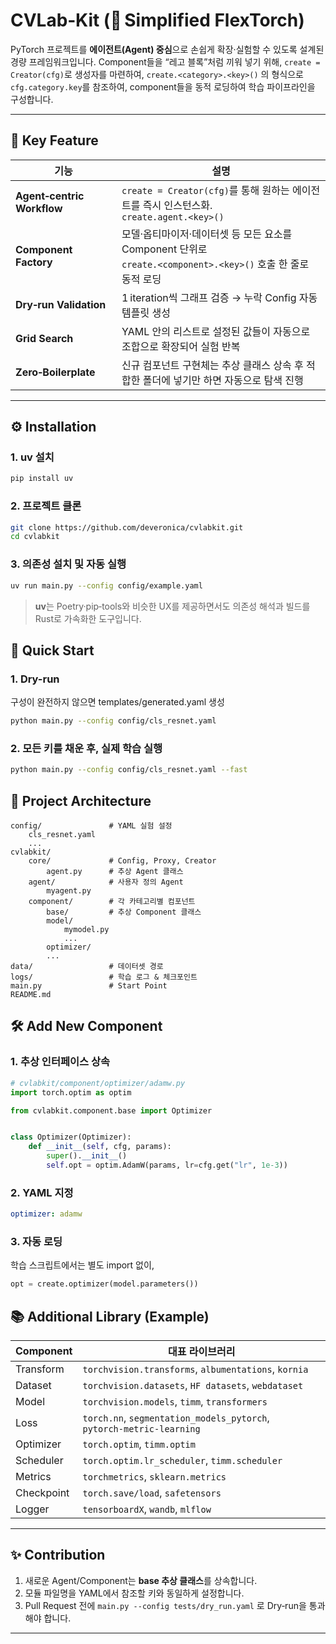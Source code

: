 # CVLab‑Kit (🚀 Simplified FlexTorch)

PyTorch 프로젝트를 **에이전트(Agent) 중심**으로 손쉽게 확장·실험할 수 있도록 설계된 경량 프레임워크입니다.
Component들을 “레고 블록”처럼 끼워 넣기 위해, `create = Creator(cfg)`로 생성자를 마련하여, `create.<category>.<key>()` 의 형식으로 `cfg.category.key`를 참조하여, component들을 동적 로딩하여 학습 파이프라인을 구성합니다.

---

## 🔑 Key Feature

| 기능 | 설명 |
|------|------|
| **Agent‑centric Workflow** | `create = Creator(cfg)`를 통해 원하는 에이전트를 즉시 인스턴스화.<br>`create.agent.<key>()` |
| **Component Factory** | 모델·옵티마이저·데이터셋 등 모든 요소를 Component 단위로 <br>`create.<component>.<key>()` 호출 한 줄로 동적 로딩 |
| **Dry‑run Validation** | 1 iteration씩 그래프 검증 → 누락 Config 자동 템플릿 생성 |
| **Grid Search** | YAML 안의 리스트로 설정된 값들이 자동으로 조합으로 확장되어 실험 반복 |
| **Zero‑Boilerplate** | 신규 컴포넌트 구현체는 추상 클래스 상속 후 적합한 폴더에 넣기만 하면 자동으로 탐색 진행 |

---

## ⚙️ Installation

### 1. uv 설치
```bash
pip install uv
```

### 2. 프로젝트 클론
```bash
git clone https://github.com/deveronica/cvlabkit.git
cd cvlabkit
```

### 3. 의존성 설치 및 자동 실행
```bash
uv run main.py --config config/example.yaml
```

> **uv**는 Poetry·pip‑tools와 비슷한 UX를 제공하면서도 의존성 해석과 빌드를 Rust로 가속화한 도구입니다.

## 🚀 Quick Start

### 1. Dry-run
구성이 완전하지 않으면 templates/generated.yaml 생성

```bash
python main.py --config config/cls_resnet.yaml
```

### 2. 모든 키를 채운 후, 실제 학습 실행
```bash
python main.py --config config/cls_resnet.yaml --fast
```

## 📂 Project Architecture

```text
config/               # YAML 실험 설정
    cls_resnet.yaml
    ...
cvlabkit/
    core/             # Config, Proxy, Creator
        agent.py      # 추상 Agent 클래스
    agent/            # 사용자 정의 Agent
        myagent.py
    component/        # 각 카테고리별 컴포넌트
        base/         # 추상 Component 클래스
        model/
            mymodel.py
            ...
        optimizer/
        ...
data/                 # 데이터셋 경로
logs/                 # 학습 로그 & 체크포인트
main.py               # Start Point
README.md
```

## 🛠️ Add New Component

### 1. **추상 인터페이스 상속**

```python
# cvlabkit/component/optimizer/adamw.py
import torch.optim as optim

from cvlabkit.component.base import Optimizer


class Optimizer(Optimizer):
    def __init__(self, cfg, params):
        super().__init__()
        self.opt = optim.AdamW(params, lr=cfg.get("lr", 1e-3))
```

### 2. **YAML 지정**

```yaml
optimizer: adamw
```

### 3. **자동 로딩**
학습 스크립트에서는 별도 import 없이,

```python
opt = create.optimizer(model.parameters())
```

## 📚 Additional Library (Example)

| Component  | 대표 라이브러리                                                             |
| ---------- | -------------------------------------------------------------------- |
| Transform  | `torchvision.transforms`, `albumentations`, `kornia`                 |
| Dataset    | `torchvision.datasets`, `HF datasets`, `webdataset`                  |
| Model      | `torchvision.models`, `timm`, `transformers`                         |
| Loss       | `torch.nn`, `segmentation_models_pytorch`, `pytorch‑metric‑learning` |
| Optimizer  | `torch.optim`, `timm.optim`                                          |
| Scheduler  | `torch.optim.lr_scheduler`, `timm.scheduler`                         |
| Metrics    | `torchmetrics`, `sklearn.metrics`                                    |
| Checkpoint | `torch.save/load`, `safetensors`                                     |
| Logger     | `tensorboardX`, `wandb`, `mlflow`                                    |

---

## ✨ Contribution

1. 새로운 Agent/Component는 **base 추상 클래스**를 상속합니다.
2. 모듈 파일명을 YAML에서 참조할 키와 동일하게 설정합니다.
3. Pull Request 전에 `main.py --config tests/dry_run.yaml` 로 Dry‑run을 통과해야 합니다.

---
